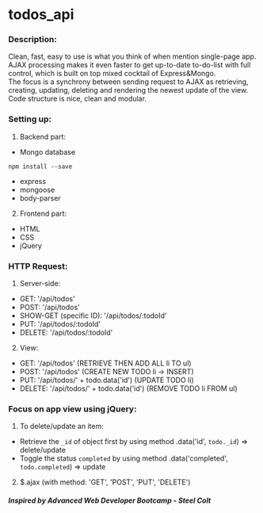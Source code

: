 # todos_api
### Description:
Clean, fast, easy to use is what you think of when mention single-page app. AJAX processing makes it even faster to get up-to-date to-do-list with full control, which is built on top mixed cocktail of Express&Mongo.<br /> 
The focus is a synchrony between sending request to AJAX as retrieving, creating, updating, deleting and rendering the newest update of the view.<br />
Code structure is nice, clean and modular.<br />

### Setting up:
1. Backend part:
* Mongo database
``` 
npm install --save 
```
* express
* mongoose
* body-parser

2. Frontend part: 
* HTML
* CSS
* jQuery 

### HTTP Request:
1. Server-side: 
* GET: '/api/todos'
* POST: '/api/todos'
* SHOW-GET (specific ID): '/api/todos/:todoId'
* PUT: '/api/todos/:todoId'
* DELETE: '/api/todos/:todoId'

2. View:
* GET: '/api/todos' (RETRIEVE THEN ADD ALL li TO ul)
* POST: '/api/todos' (CREATE NEW TODO li -> INSERT)
* PUT: '/api/todos/' + todo.data('id') (UPDATE TODO li)
* DELETE: '/api/todos/' + todo.data('id') (REMOVE TODO li FROM ul)

### Focus on app view using jQuery:
1. To delete/update an item: 
- Retrieve the `_id` of object first by using method .data('id', `todo._id`) => delete/update 
- Toggle the status `completed` by using method .data('completed', `todo.completed`) => update
2. $.ajax (with method: 'GET', 'POST', 'PUT', 'DELETE')


##### Inspired by Advanced Web Developer Bootcamp - Steel Colt
